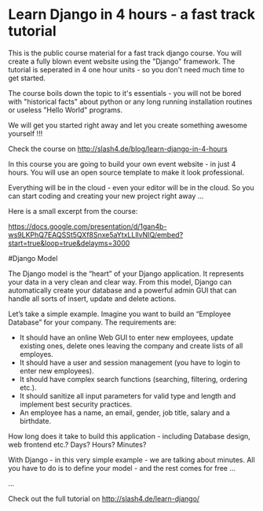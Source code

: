 # Learn Django in 4 hours - a fast track tutorial

This is the public course material for a fast track django course. You will create a fully blown event website using the "Django" framework. The tutorial is seperated in 4 one hour units - so you don't need much time to get started.

The course boils down the topic to it's essentials - you will not be bored with "historical facts" about python or any long running installation routines or useless "Hello World" programs.

We will get you started right away and let you create something awesome yourself !!!

Check the course on http://slash4.de/blog/learn-django-in-4-hours

In this course you are going to build your own event website - in just 4 hours. You will use an open source template to make it look professional.

Everything will be in the cloud - even your editor will be in the cloud. So you can start coding and creating your new project right away ...

Here is a small excerpt from the course:

https://docs.google.com/presentation/d/1gan4b-ws9LKPhQ7EAQSSt5QXf8Snxe5aYtxLLllvNIQ/embed?start=true&loop=true&delayms=3000


#Django Model

The Django model is the “heart” of your Django application. It represents your data in a very clean and clear way. From this model, Django can automatically create your database and a powerful admin GUI that can handle all sorts of insert, update and delete actions.

Let’s take a simple example. Imagine you want to build an “Employee Database” for your company. The requirements are:

- It should have an online Web GUI to enter new employees, update existing ones, delete ones leaving the company and create lists of all employes.
- It should have a user and session management (you have to login to enter new employees).
- It should have complex search functions (searching, filtering, ordering etc.).
- It should sanitize all input parameters for valid type and length and implement best security practices.
- An employee has a name, an email, gender, job title, salary and a birthdate.

How long does it take to build this application - including Database design, web frontend etc.? Days? Hours? Minutes?

With Django - in this very simple example - we are talking about minutes. All you have to do is to define your model - and the rest comes for free ...

...

Check out the full tutorial on http://slash4.de/learn-django/

